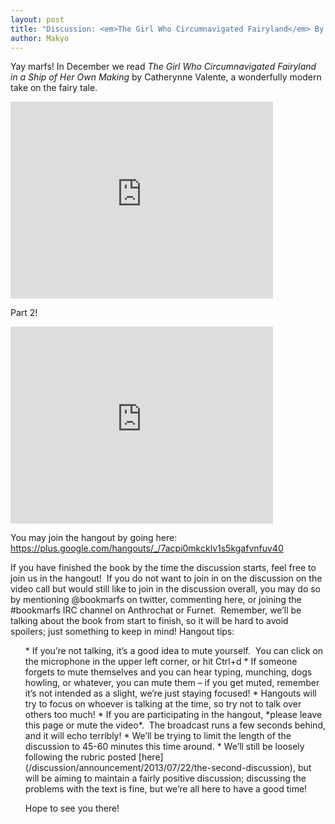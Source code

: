 ```yaml
---
layout: post
title: "Discussion: <em>The Girl Who Circumnavigated Fairyland</em> By Catherynne Valente"
author: Makyo
---
```


Yay marfs! In December we read *The Girl Who Circumnavigated Fairyland in a Ship of Her Own Making* by Catherynne Valente, a wonderfully modern take on the fairy tale.

<iframe width="420" height="315" src="http://www.youtube.com/embed/I-lwL2uqk6E" frameborder="0" allowfullscreen></iframe>

Part 2!

<iframe width="420" height="315" src="http://www.youtube.com/embed/LGMvHTT6QSI" frameborder="0" allowfullscreen></iframe>

You may join the hangout by going here: https://plus.google.com/hangouts/_/7acpi0mkcklv1s5kgafvnfuv40

If you have finished the book by the time the discussion starts, feel free to join us in the hangout!  If you do not want to join in on the discussion on the video call but would still like to join in the discussion overall, you may do so by mentioning @bookmarfs on twitter, commenting here, or joining the #bookmarfs IRC channel on Anthrochat or Furnet.  Remember, we’ll be talking about the book from start to finish, so it will be hard to avoid spoilers; just something to keep in mind! Hangout tips:
<ul>
* If you’re not talking, it’s a good idea to mute yourself.  You can click on the microphone in the upper left corner, or hit Ctrl+d
* If someone forgets to mute themselves and you can hear typing, munching, dogs howling, or whatever, you can mute them – if you get muted, remember it’s not intended as a slight, we’re just staying focused!
* Hangouts will try to focus on whoever is talking at the time, so try not to talk over others too much!
* If you are participating in the hangout, *please leave this page or mute the video*.  The broadcast runs a few seconds behind, and it will echo terribly!
* We’ll be trying to limit the length of the discussion to 45-60 minutes this time around.
* We’ll still be loosely following the rubric posted [here](/discussion/announcement/2013/07/22/the-second-discussion), but will be aiming to maintain a fairly positive discussion; discussing the problems with the text is fine, but we’re all here to have a good time!

Hope to see you there!
